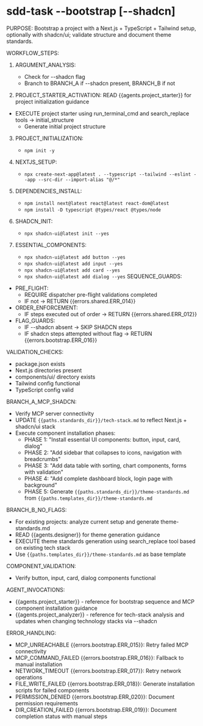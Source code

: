 # sdd-task --bootstrap [--shadcn]

PURPOSE: Bootstrap a project with a Next.js + TypeScript + Tailwind setup, optionally with shadcn/ui; validate structure and document theme standards.

WORKFLOW_STEPS:

1. ARGUMENT_ANALYSIS:
   - Check for --shadcn flag
   - Branch to BRANCH_A if --shadcn present, BRANCH_B if not

2. PROJECT_STARTER_ACTIVATION: READ {{agents.project_starter}} for project initialization guidance
- EXECUTE project starter using run_terminal_cmd and search_replace tools → initial_structure
   - Generate initial project structure

3. PROJECT_INITIALIZATION:
   - `npm init -y`

4. NEXTJS_SETUP:
   - `npx create-next-app@latest . --typescript --tailwind --eslint --app --src-dir --import-alias "@/*"`

5. DEPENDENCIES_INSTALL:
   - `npm install next@latest react@latest react-dom@latest`
   - `npm install -D typescript @types/react @types/node`

6. SHADCN_INIT:
   - `npx shadcn-ui@latest init --yes`

7. ESSENTIAL_COMPONENTS:
   - `npx shadcn-ui@latest add button --yes`
   - `npx shadcn-ui@latest add input --yes`
   - `npx shadcn-ui@latest add card --yes`
   - `npx shadcn-ui@latest add dialog --yes`
SEQUENCE_GUARDS:
- PRE_FLIGHT:
  - REQUIRE dispatcher pre-flight validations completed
  - IF not → RETURN {{errors.shared.ERR_014}}
- ORDER_ENFORCEMENT:
  - IF steps executed out of order → RETURN {{errors.shared.ERR_012}}
- FLAG_GUARDS:
  - IF --shadcn absent → SKIP SHADCN steps
  - IF shadcn steps attempted without flag → RETURN {{errors.bootstrap.ERR_016}}

VALIDATION_CHECKS:
- package.json exists
- Next.js directories present
- components/ui/ directory exists
- Tailwind config functional
- TypeScript config valid

BRANCH_A_MCP_SHADCN:
- Verify MCP server connectivity
- UPDATE `{{paths.standards_dir}}/tech-stack.md` to reflect Next.js + shadcn/ui stack
- Execute component installation phases:
  - PHASE 1: "Install essential UI components: button, input, card, dialog"
  - PHASE 2: "Add sidebar that collapses to icons, navigation with breadcrumbs"
  - PHASE 3: "Add data table with sorting, chart components, forms with validation"
  - PHASE 4: "Add complete dashboard block, login page with background"
  - PHASE 5: Generate `{{paths.standards_dir}}/theme-standards.md` from `{{paths.templates_dir}}/theme-standards.md`

BRANCH_B_NO_FLAGS:
- For existing projects: analyze current setup and generate theme-standards.md
- READ {{agents.designer}} for theme generation guidance
- EXECUTE theme standards generation using search_replace tool based on existing tech stack
- Use `{{paths.templates_dir}}/theme-standards.md` as base template

COMPONENT_VALIDATION:
- Verify button, input, card, dialog components functional

AGENT_INVOCATIONS:
- {{agents.project_starter}} - reference for bootstrap sequence and MCP component installation guidance
- {{agents.project_analyzer}} - reference for tech-stack analysis and updates when changing technology stacks via --shadcn

ERROR_HANDLING:
- MCP_UNREACHABLE {{errors.bootstrap.ERR_015}}: Retry failed MCP connectivity
- MCP_COMMAND_FAILED {{errors.bootstrap.ERR_016}}: Fallback to manual installation
- NETWORK_TIMEOUT {{errors.bootstrap.ERR_017}}: Retry network operations
- FILE_WRITE_FAILED {{errors.bootstrap.ERR_018}}: Generate installation scripts for failed components
- PERMISSION_DENIED {{errors.bootstrap.ERR_020}}: Document permission requirements
- DIR_CREATION_FAILED {{errors.bootstrap.ERR_019}}: Document completion status with manual steps